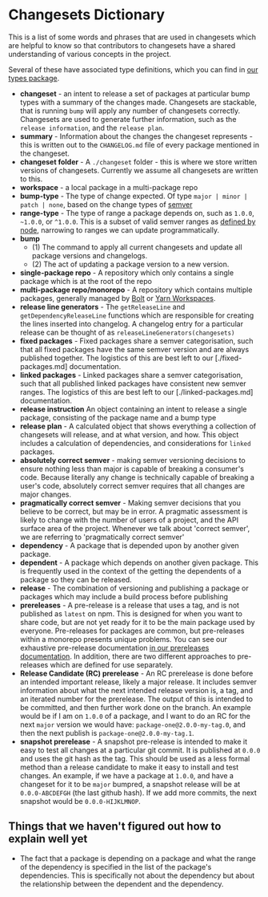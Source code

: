 # Changesets Dictionary

This is a list of some words and phrases that are used in changesets which are helpful to know so that contributors to changesets have a shared understanding of various concepts in the project.

Several of these have associated type definitions, which you can find in [our types package](../packages/types).

- **changeset** - an intent to release a set of packages at particular bump types with a summary of the changes made. Changesets are stackable, that is running `bump` will apply any number of changesets correctly. Changesets are used to generate further information, such as the `release information`, and the `release plan`.
- **summary** - Information about the changes the changeset represents - this is written out to the `CHANGELOG.md` file of every package mentioned in the changeset.
- **changeset folder** - A `./changeset` folder - this is where we store written versions of changesets. Currently we assume all changesets are written to this.
- **workspace** - a local package in a multi-package repo
- **bump-type** - The type of change expected. Of type `major | minor | patch | none`, based on the change types of [semver](https://semver.org/)
- **range-type** - The type of range a package depends on, such as `1.0.0`, `~1.0.0`, or `^1.0.0`. This is a subset of valid semver ranges as [defined by node](https://github.com/npm/node-semver#ranges), narrowing to ranges we can update programmatically.
- **bump**
  - (1) The command to apply all current changesets and update all package versions and changelogs.
  - (2) The act of updating a package version to a new version.
- **single-package repo** - A repository which only contains a single package which is at the root of the repo
- **multi-package repo/monorepo** - A repository which contains multiple packages, generally managed by [Bolt](https://github.com/boltpkg/bolt) or [Yarn Workspaces](https://yarnpkg.com/lang/en/docs/workspaces/).
- **release line generators** - The `getReleaseLine` and `getDependencyReleaseLine` functions which are responsible for creating the lines inserted into changelog. A changelog entry for a particular release can be thought of as `releaseLineGenerators(changesets)`
- **fixed packages** - Fixed packages share a semver categorisation, such that all fixed packages have the same semver version and are always published together. The logistics of this are best left to our [./fixed-packages.md] documentation.
- **linked packages** - Linked packages share a semver categorisation, such that all published linked packages have consistent new semver ranges. The logistics of this are best left to our [./linked-packages.md] documentation.
- **release instruction** An object containing an intent to release a single package, consisting of the package name and a bump type
- **release plan** - A calculated object that shows everything a collection of changesets will release, and at what version, and how. This object includes a calculation of dependencies, and considerations for `linked` packages.
- **absolutely correct semver** - making semver versioning decisions to ensure nothing less than major is capable of breaking a consumer's code. Because literally any change is technically capable of breaking a user's code, absolutely correct semver requires that all changes are major changes.
- **pragmatically correct semver** - Making semver decisions that you believe to be correct, but may be in error. A pragmatic assessment is likely to change with the number of users of a project, and the API surface area of the project. Whenever we talk about 'correct semver', we are referring to 'pragmatically correct semver'
- **dependency** - A package that is depended upon by another given package.
- **dependent** - A package which depends on another given package. This is frequently used in the context of the getting the dependents of a package so they can be released.
- **release** - The combination of versioning and publishing a package or packages which may include a build process before publishing
- **prereleases** - A pre-release is a release that uses a tag, and is not published as `latest` on npm. This is designed for when you want to share code, but are not yet ready for it to be the main package used by everyone. Pre-releases for packages are common, but pre-releases within a monorepo presents unique problems. You can see our exhaustive pre-release documentation [in our prereleases documentation](./prereleases.md). In addition, there are two different approaches to pre-releases which are defined for use separately.
- **Release Candidate (RC) prerelease** - An RC prerelease is done before an intended important release, likely a major release. It includes semver information about what the next intended release version is, a tag, and an iterated number for the prerelease. The output of this is intended to be committed, and then further work done on the branch. An example would be if I am on `1.0.0` of a package, and I want to do an RC for the next `major` version we would have: `package-one@2.0.0-my-tag.0`, and then the next publish is `package-one@2.0.0-my-tag.1`.
- **snapshot prerelease** - A snapshot pre-release is intended to make it easy to test all changes at a particular git commit. It is published at `0.0.0` and uses the git hash as the tag. This should be used as a less formal method than a release candidate to make it easy to install and test changes. An example, if we have a package at `1.0.0`, and have a changeset for it to be `major` bumpred, a snapshot release will be at `0.0.0-ABCDEFGH` (the last github hash). If we add more commits, the next snapshot would be `0.0.0-HIJKLMNOP`.

## Things that we haven't figured out how to explain well yet

- The fact that a package is depending on a package and what the range of the dependency is specified in the list of the package's dependencies. This is specifically not about the dependency but about the relationship between the dependent and the dependency.
